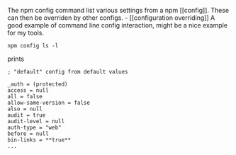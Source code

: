 The npm config command list various settings from a npm [[config]].
These can then be overriden by other configs. - [[configuration overriding]]
A good example of command line config interaction, might be a nice example for my tools.

```
npm config ls -l
```
prints
```
; "default" config from default values

_auth = (protected)
access = null
all = false
allow-same-version = false
also = null
audit = true
audit-level = null
auth-type = "web"
before = null
bin-links = **true**
...
```